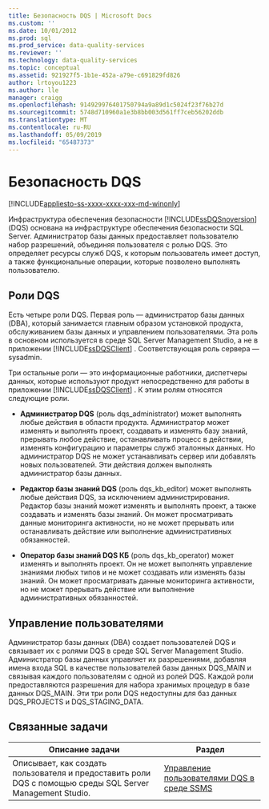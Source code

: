 ```yaml
---
title: Безопасность DQS | Microsoft Docs
ms.custom: ''
ms.date: 10/01/2012
ms.prod: sql
ms.prod_service: data-quality-services
ms.reviewer: ''
ms.technology: data-quality-services
ms.topic: conceptual
ms.assetid: 921927f5-1b1e-452a-a79e-c691829fd826
author: lrtoyou1223
ms.author: lle
manager: craigg
ms.openlocfilehash: 914929976401750794a9a89d1c5024f23f76b27d
ms.sourcegitcommit: 5748d710960a1e3b8bb003d561ff7ceb56202ddb
ms.translationtype: MT
ms.contentlocale: ru-RU
ms.lasthandoff: 05/09/2019
ms.locfileid: "65487373"
---
```

# <a name="dqs-security"></a>Безопасность DQS

[!INCLUDE[appliesto-ss-xxxx-xxxx-xxx-md-winonly](../includes/appliesto-ss-xxxx-xxxx-xxx-md-winonly.md)]

  Инфраструктура обеспечения безопасности [!INCLUDE[ssDQSnoversion](../includes/ssdqsnoversion-md.md)] (DQS) основана на инфраструктуре обеспечения безопасности SQL Server. Администратор базы данных предоставляет пользователю набор разрешений, объединяя пользователя с ролью DQS. Это определяет ресурсы служб DQS, к которым пользователь имеет доступ, а также функциональные операции, которые позволено выполнять пользователю.  
  
## <a name="dqs-roles"></a>Роли DQS  
 Есть четыре роли DQS. Первая роль — администратор базы данных (DBA), который занимается главным образом установкой продукта, обслуживанием базы данных и управлением пользователями. Эта роль в основном используется в среде SQL Server Management Studio, а не в приложении [!INCLUDE[ssDQSClient](../includes/ssdqsclient-md.md)] . Соответствующая роль сервера — sysadmin.  
  
 Три остальные роли — это информационные работники, диспетчеры данных, которые используют продукт непосредственно для работы в приложении [!INCLUDE[ssDQSClient](../includes/ssdqsclient-md.md)] . К этим ролям относятся следующие роли.  
  
-   **Администратор DQS** (роль dqs_administrator) может выполнять любые действия в области продукта. Администратор может изменять и выполнять проект, создавать и изменять базу знаний, прерывать любое действие, останавливать процесс в действии, изменять конфигурацию и параметры служб эталонных данных. Но администратор DQS не может устанавливать сервер или добавлять новых пользователей. Эти действия должен выполнять администратор базы данных.  
  
-   **Редактор базы знаний DQS** (роль dqs_kb_editor) может выполнять любые действия DQS, за исключением администрирования. Редактор базы знаний может изменять и выполнять проект, а также создавать и изменять базы знаний. Он может просматривать данные мониторинга активности, но не может прерывать или останавливать действие или выполнение административных обязанностей.  
  
-   **Оператор базы знаний DQS КБ** (роль dqs_kb_operator) может изменять и выполнять проект. Он не может выполнять управление знаниями любых типов и не может создавать или изменять базы знаний. Он может просматривать данные мониторинга активности, но не может прерывать действие или выполнение административных обязанностей.  
  
## <a name="user-management"></a>Управление пользователями  
 Администратор базы данных (DBA) создает пользователей DQS и связывает их с ролями DQS в среде SQL Server Management Studio. Администратор базы данных управляет их разрешениями, добавляя имена входа SQL в качестве пользователей базы данных DQS_MAIN и связывая каждого пользователям с одной из ролей DQS. Каждой роли предоставляются разрешения для набора хранимых процедур в базе данных DQS_MAIN. Эти три роли DQS недоступны для баз данных DQS_PROJECTS и DQS_STAGING_DATA.  
  
## <a name="related-tasks"></a>Связанные задачи  
  
|Описание задачи|Раздел|  
|----------------------|-----------|  
|Описывает, как создать пользователя и предоставить роли DQS с помощью среды SQL Server Management Studio.|[Управление пользователями DQS в среде SSMS](https://msdn.microsoft.com/library/955af01d-00da-4c51-9311-f3848749df54)|  
  
  
